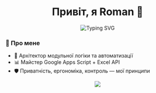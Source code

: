 <h1 align="center">Привіт, я Roman 👋</h1>
<p align="center">
  <img src="https://readme-typing-svg.demolab.com?font=Fira+Code&size=22&pause=1000&color=00F7FF&center=true&vCenter=true&width=435&lines=Modular+Logic+Architect;Minecraft+Modpack+Engineer;Privacy+Focused+Digital+Craftsman;Scripting+Everything+That+Moves" alt="Typing SVG" />
</p>

### 🧠 Про мене
- 🧩 Архітектор модульної логіки та автоматизації  
- 📊 Майстер Google Apps Script + Excel API  
- 🛡️ Приватність, ергономіка, контроль — мої принципи

<p align="center">
  <img src="https://skillicons.dev/icons?i=js,python,bash,git,linux,vscode,nodejs,react" />
</p>

<!--
**DrHouseUA/DrHouseUA** is a ✨ _special_ ✨ repository because its `README.md` (this file) appears on your GitHub profile.

Here are some ideas to get you started:

- 🔭 I’m currently working on ...
- 🌱 I’m currently learning ...
- 👯 I’m looking to collaborate on ...
- 🤔 I’m looking for help with ...
- 💬 Ask me about ...
- 📫 How to reach me: ...
- 😄 Pronouns: ...
- ⚡ Fun fact: ...
-->
